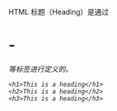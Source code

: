 HTML 标题（Heading）是通过 <h1> - <h6> 等标签进行定义的。

```
<h1>This is a heading</h1>
<h2>This is a heading</h2>
<h3>This is a heading</h3>
```
